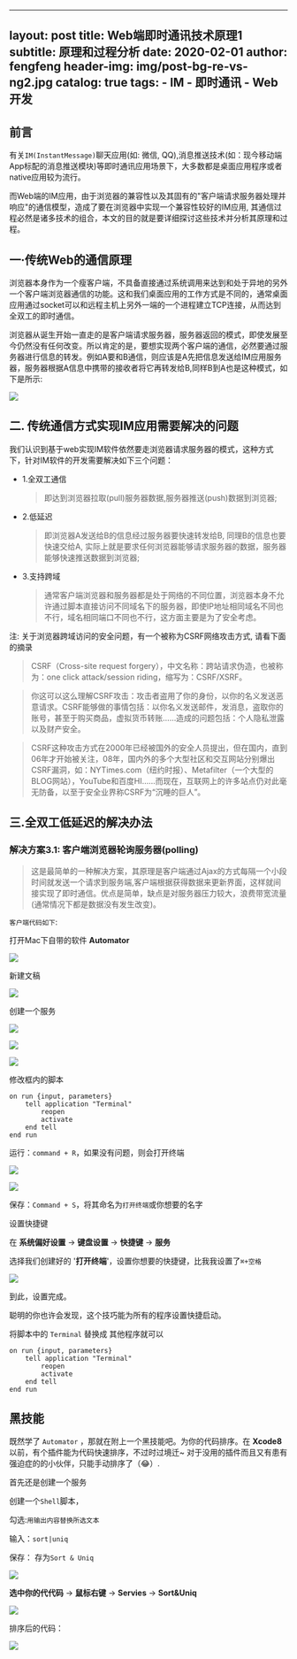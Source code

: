 
---
layout:     post
title:      Web端即时通讯技术原理1
subtitle:   原理和过程分析
date:       2020-02-01
author:     fengfeng
header-img: img/post-bg-re-vs-ng2.jpg
catalog: true
tags:
    - IM
    - 即时通讯
    - Web开发
---

## 前言

有关`IM(InstantMessage)`聊天应用(如: 微信, QQ),消息推送技术(如：现今移动端App标配的消息推送模块)等即时通讯应用场景下，大多数都是桌面应用程序或者native应用较为流行。

而Web端的IM应用，由于浏览器的兼容性以及其固有的"客户端请求服务器处理并响应"的通信模型，造成了要在浏览器中实现一个兼容性较好的IM应用, 其通信过程必然是诸多技术的组合，本文的目的就是要详细探讨这些技术并分析其原理和过程。

## 一·传统Web的通信原理
浏览器本身作为一个瘦客户端，不具备直接通过系统调用来达到和处于异地的另外一个客户端浏览器通信的功能。这和我们桌面应用的工作方式是不同的，通常桌面应用通过socket可以和远程主机上另外一端的一个进程建立TCP连接，从而达到全双工的即时通信。            

浏览器从诞生开始一直走的是客户端请求服务器，服务器返回的模式，即使发展至今仍然没有任何改变。所以肯定的是，要想实现两个客户端的通信，必然要通过服务器进行信息的转发。例如A要和B通信，则应该是A先把信息发送给IM应用服务器，服务器根据A信息中携带的接收者将它再转发给B,同样B到A也是这种模式，如下是所示:

![](https://tva1.sinaimg.cn/large/007S8ZIlgy1giex6zrgc6j30h90eijsv.jpg)

## 二. 传统通信方式实现IM应用需要解决的问题
我们认识到基于web实现IM软件依然要走浏览器请求服务器的模式，这种方式下，针对IM软件的开发需要解决如下三个问题：
* 1.全双工通信
  > 即达到浏览器拉取(pull)服务器数据,服务器推送(push)数据到浏览器;
* 2.低延迟
  > 即浏览器A发送给B的信息经过服务器要快速转发给B, 同理B的信息也要快速交给A, 实际上就是要求任何浏览器能够请求服务器的数据，服务器能够快速推送数据到浏览器;
* 3.支持跨域
  > 通常客户端浏览器和服务器都是处于网络的不同位置，浏览器本身不允许通过脚本直接访问不同域名下的服务器，即使IP地址相同域名不同也不行，域名相同端口不同也不行，这方面主要是为了安全考虑。
  

注: 关于浏览器跨域访问的安全问题，有一个被称为CSRF网络攻击方式, 请看下面的摘录
> CSRF（Cross-site request forgery），中文名称：跨站请求伪造，也被称为：one click attack/session riding，缩写为：CSRF/XSRF。

> 你这可以这么理解CSRF攻击：攻击者盗用了你的身份，以你的名义发送恶意请求。CSRF能够做的事情包括：以你名义发送邮件，发消息，盗取你的账号，甚至于购买商品，虚拟货币转账......造成的问题包括：个人隐私泄露以及财产安全。

> CSRF这种攻击方式在2000年已经被国外的安全人员提出，但在国内，直到06年才开始被关注，08年，国内外的多个大型社区和交互网站分别爆出CSRF漏洞，如：NYTimes.com（纽约时报）、Metafilter（一个大型的BLOG网站），YouTube和百度HI......而现在，互联网上的许多站点仍对此毫无防备，以至于安全业界称CSRF为“沉睡的巨人”。

## 三.全双工低延迟的解决办法
### 解决方案3.1: 客户端浏览器轮询服务器(polling)

>这是最简单的一种解决方案，其原理是客户端通过Ajax的方式每隔一个小段时间就发送一个请求到服务端,客户端根据获得数据来更新界面，这样就间接实现了即时通信。优点是简单，缺点是对服务器压力较大，浪费带宽流量(通常情况下都是数据没有发生改变)。

`客户端代码如下`:


打开Mac下自带的软件 **Automator**

![](https://ww2.sinaimg.cn/large/006tKfTcgy1fckb184f74j319v0q01kx.jpg)

新建文稿

![](https://ww1.sinaimg.cn/large/006tKfTcgy1fckb6zzo28j30mo0fvgn7.jpg)

创建一个服务

![](https://ww1.sinaimg.cn/large/006tKfTcgy1fckb93qmy5j30g00fh0vq.jpg)

![](https://ww2.sinaimg.cn/large/006tKfTcgy1fckbfe8o0zj30t10lb0wv.jpg)

![](https://ww1.sinaimg.cn/large/006tKfTcgy1fckbff4e7pj30t10lbwis.jpg)

修改框内的脚本

```
on run {input, parameters}
    tell application "Terminal"
        reopen
        activate
    end tell
end run

```

运行：`command + R`，如果没有问题，则会打开终端

![](https://ww2.sinaimg.cn/large/006tKfTcgy1fckaqdd2m1j30t10lb42a.jpg)

![](https://ww3.sinaimg.cn/large/006tKfTcgy1fckaq4nn9hj30iy0daaan.jpg)

保存：`Command + S`，将其命名为`打开终端`或你想要的名字

设置快捷键

在 **系统偏好设置** -> **键盘设置** -> **快捷键** -> **服务**

选择我们创建好的 '**打开终端**'，设置你想要的快捷键，比我我设置了`⌘+空格`

![](https://ww4.sinaimg.cn/large/006tKfTcgy1fckbvaixhnj30kw0ihq67.jpg)

到此，设置完成。

聪明的你也许会发现，这个技巧能为所有的程序设置快捷启动。

将脚本中的 `Terminal` 替换成 其他程序就可以

```
on run {input, parameters}
    tell application "Terminal"
        reopen
        activate
    end tell
end run

```

## 黑技能

既然学了 `Automator` ，那就在附上一个黑技能吧。为你的代码排序。在 **Xcode8**以前，有个插件能为代码快速排序，不过时过境迁~ 对于没用的插件而且又有患有强迫症的的小伙伴，只能手动排序了（😂）.

首先还是创建一个服务

创建一个`Shell`脚本，

勾选:`用输出内容替换所选文本`

输入：`sort|uniq` 

保存： 存为`Sort & Uniq`

![](https://ww4.sinaimg.cn/large/006tKfTcgy1fckd40rgwmj30rt0ildiy.jpg)

**选中你的代代码** -> **鼠标右键** -> **Servies** -> **Sort&Uniq**

![](https://ww2.sinaimg.cn/large/006tKfTcgy1fckd6tx1dzj30h90b7mzm.jpg)

排序后的代码：

![](https://ww3.sinaimg.cn/large/006tKfTcgy1fckd6lak55j309j05y3yo.jpg)

